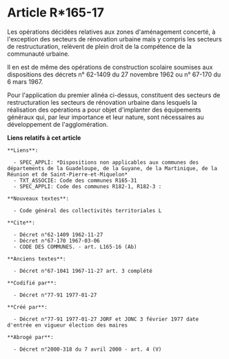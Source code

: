 # Article R*165-17

Les opérations décidées relatives aux zones d'aménagement concerté, à l'exception des secteurs de rénovation urbaine mais y
compris les secteurs de restructuration, relèvent de plein droit de la compétence de la communauté urbaine. 

Il en est de même des opérations de construction scolaire soumises aux dispositions des décrets n° 62-1409 du 27 novembre
1962 ou n° 67-170 du 6 mars 1967. 

Pour l'application du premier alinéa ci-dessus, constituent des secteurs de restructuration    les secteurs de rénovation
urbaine dans lesquels la réalisation des opérations a pour objet d'implanter des équipements généraux qui, par leur
importance et leur nature, sont nécessaires au développement de l'agglomération.

**Liens relatifs à cet article**

	**Liens**:

	  - SPEC_APPLI: *Dispositions non applicables aux communes des départements de la Guadeloupe, de la Guyane, de la Martinique, de la Réunion et de Saint-Pierre-et-Miquelon*
	  - TXT_ASSOCIE: Code des communes R165-31
	  - SPEC_APPLI: Code des communes R182-1, R182-3 :

	**Nouveaux textes**:

	  - Code général des collectivités territoriales L

	**Cite**:

	  - Décret n°62-1409 1962-11-27
	  - Décret n°67-170 1967-03-06
	  - CODE DES COMMUNES. - art. L165-16 (Ab)

	**Anciens textes**:

	  - Décret n°67-1041 1967-11-27 art. 3 complété

	**Codifié par**:

	  - Décret n°77-91 1977-01-27

	**Créé par**:

	  - Décret n°77-91 1977-01-27 JORF et JONC 3 février 1977 date d'entrée en vigueur élection des maires

	**Abrogé par**:

	  - Décret n°2000-318 du 7 avril 2000 - art. 4 (V)
